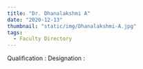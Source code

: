```yaml
---
title: "Dr. Dhanalakshmi A"
date: "2020-12-13"
thumbnail: "static/img/Dhanalakshmi-A.jpg"
tags:
  - Faculty Directory
---
```


Qualification : Designation : 
